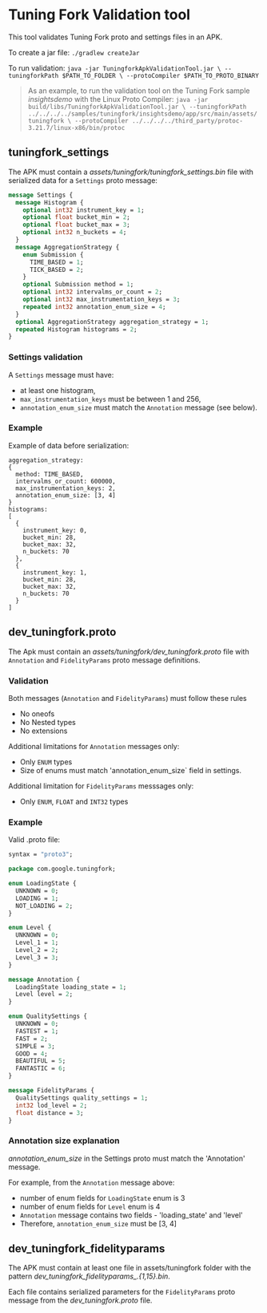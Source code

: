 # Tuning Fork Validation tool

This tool validates Tuning Fork proto and settings files in an APK.

To create a jar file:
`./gradlew createJar`

To run validation:
`java -jar TuningforkApkValidationTool.jar \
  --tuningforkPath $PATH_TO_FOLDER \
  --protoCompiler $PATH_TO_PROTO_BINARY`

> As an example, to run the validation tool on the Tuning Fork
> sample *insightsdemo* with the Linux Proto Compiler:
> `java -jar build/libs/TuningforkApkValidationTool.jar \
>   --tuningforkPath ../../../../samples/tuningfork/insightsdemo/app/src/main/assets/tuningfork \
>  --protoCompiler ../../../../third_party/protoc-3.21.7/linux-x86/bin/protoc`

## tuningfork_settings

The APK must contain a *assets/tuningfork/tuningfork_settings.bin* file with
serialized data for a `Settings` proto message:

```proto
message Settings {
  message Histogram {
    optional int32 instrument_key = 1;
    optional float bucket_min = 2;
    optional float bucket_max = 3;
    optional int32 n_buckets = 4;
  }
  message AggregationStrategy {
    enum Submission {
      TIME_BASED = 1;
      TICK_BASED = 2;
    }
    optional Submission method = 1;
    optional int32 intervalms_or_count = 2;
    optional int32 max_instrumentation_keys = 3;
    repeated int32 annotation_enum_size = 4;
  }
  optional AggregationStrategy aggregation_strategy = 1;
  repeated Histogram histograms = 2;
}
```

### Settings validation

A `Settings` message must have:

* at least one histogram,
* `max_instrumentation_keys` must be between 1 and 256,
* `annotation_enum_size` must match the `Annotation` message (see below).

### Example

Example of data before serialization:

```textproto
aggregation_strategy:
{
  method: TIME_BASED,
  intervalms_or_count: 600000,
  max_instrumentation_keys: 2,
  annotation_enum_size: [3, 4]
}
histograms:
[
  {
    instrument_key: 0,
    bucket_min: 28,
    bucket_max: 32,
    n_buckets: 70
  },
  {
    instrument_key: 1,
    bucket_min: 28,
    bucket_max: 32,
    n_buckets: 70
  }
]
```

## dev_tuningfork.proto

The Apk must contain an *assets/tuningfork/dev_tuningfork.proto* file with
`Annotation` and `FidelityParams` proto message definitions.

### Validation

Both messages (`Annotation` and `FidelityParams`) must follow these rules

* No oneofs
* No Nested types
* No extensions

Additional limitations for `Annotation` messages only:

* Only `ENUM` types
* Size of enums must match 'annotation_enum_size` field in settings.

Additional limitation for `FidelityParams` messsages only:

* Only `ENUM`, `FLOAT` and `INT32` types

### Example

Valid .proto file:

```proto
syntax = "proto3";

package com.google.tuningfork;

enum LoadingState {
  UNKNOWN = 0;
  LOADING = 1;
  NOT_LOADING = 2;
}

enum Level {
  UNKNOWN = 0;
  Level_1 = 1;
  Level_2 = 2;
  Level_3 = 3;
}

message Annotation {
  LoadingState loading_state = 1;
  Level level = 2;
}

enum QualitySettings {
  UNKNOWN = 0;
  FASTEST = 1;
  FAST = 2;
  SIMPLE = 3;
  GOOD = 4;
  BEAUTIFUL = 5;
  FANTASTIC = 6;
}

message FidelityParams {
  QualitySettings quality_settings = 1;
  int32 lod_level = 2;
  float distance = 3;
}
```

### Annotation size explanation

*annotation_enum_size* in the Settings proto must match the 'Annotation'
message.

For example, from the `Annotation` message above:

  * number of enum fields for `LoadingState` enum is 3
  * number of enum fields for `Level` enum is 4
  * `Annotation` message contains two fields - 'loading_state' and 'level'
  * Therefore, `annotation_enum_size` must be [3, 4]

## dev_tuningfork_fidelityparams

The APK must contain at least one file in assets/tuningfork folder with the
pattern *dev_tuningfork_fidelityparams_.{1,15}.bin*.

Each file contains serialized parameters for the `FidelityParams` proto message
from the *dev_tuningfork.proto* file.


